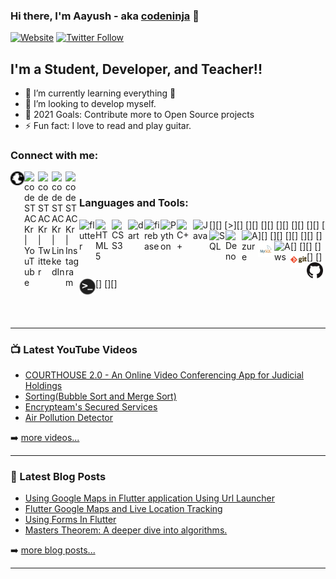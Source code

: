 ### Hi there, I'm Aayush - aka [codeninja][website] 👋

[![Website](https://img.shields.io/website?label=codeSTACKr.com&style=for-the-badge&url=https%3A%2F%2Fcodestackr.com)](https://codestackr.com)
[![Twitter Follow](https://img.shields.io/twitter/follow/codeSTACKr?color=1DA1F2&logo=twitter&style=for-the-badge)](https://twitter.com/intent/follow?original_referer=https%3A%2F%2Fgithub.com%2FcodeSTACKr&screen_name=codeSTACKr)

## I'm a Student, Developer, and Teacher!!

- 🌱 I’m currently learning everything 🤣
- 👯 I’m looking to develop myself.
- 🥅 2021 Goals: Contribute more to Open Source projects
- ⚡ Fun fact: I love to read and play guitar.

### Connect with me:

[<img align="left" alt="codeSTACKr.com" width="22px" src="https://raw.githubusercontent.com/iconic/open-iconic/master/svg/globe.svg" />][website]
[<img align="left" alt="codeSTACKr | YouTube" width="22px" src="https://cdn.jsdelivr.net/npm/simple-icons@v3/icons/youtube.svg" />][youtube]
[<img align="left" alt="codeSTACKr | Twitter" width="22px" src="https://cdn.jsdelivr.net/npm/simple-icons@v3/icons/twitter.svg" />][twitter]
[<img align="left" alt="codeSTACKr | LinkedIn" width="22px" src="https://cdn.jsdelivr.net/npm/simple-icons@v3/icons/linkedin.svg" />][linkedin]
[<img align="left" alt="codeSTACKr | Instagram" width="22px" src="https://cdn.jsdelivr.net/npm/simple-icons@v3/icons/instagram.svg" />][instagram]

<br />

### Languages and Tools:

[<img align="left" alt="flutter" width="26px" src="https://img.icons8.com/color/48/000000/flutter.png"/>][]
[<img align="left" alt="HTML5" width="26px" src="https://img.icons8.com/color/48/000000/html-5--v1.png"/>>][]
[<img align="left" alt="CSS3" width="26px" src="https://img.icons8.com/color/48/000000/css3.png"/>][]
[<img align="left" alt="dart" width="26px" src="https://img.icons8.com/color/48/000000/dart.png"/>][]
[<img align="left" alt="firebase" width="26px" src="https://img.icons8.com/color/48/000000/firebase.png"/>][]
[<img align="left" alt="Python" width="26px" src="https://img.icons8.com/color/48/000000/python--v1.png"/>][]
[<img align="left" alt="C++" width="26px" src="https://img.icons8.com/color/48/000000/c-plus-plus-logo.png"/>][]
[<img align="left" alt="Java" width="26px" src="https://img.icons8.com/color/48/000000/java-coffee-cup-logo--v1.png"/>][]
[<img align="left" alt="SQL" width="26px" src="https://img.icons8.com/fluency/48/000000/database.png"/>][]
[<img align="left" alt="Deno" width="26px"  src="https://img.icons8.com/color/48/000000/bootstrap.png"/>][]
[<img align="left" alt="Azure" width="26px" src="https://img.icons8.com/color/48/000000/azure-1.png"/>][]
[<img align="left" alt="MySQL" width="26px" src="https://raw.githubusercontent.com/github/explore/80688e429a7d4ef2fca1e82350fe8e3517d3494d/topics/mysql/mysql.png" />][]
[<img align="left" alt="Aws" width="26px" src="https://img.icons8.com/color/48/000000/amazon-web-services.png"/>][]
[<img align="left" alt="Git" width="26px" src="https://raw.githubusercontent.com/github/explore/80688e429a7d4ef2fca1e82350fe8e3517d3494d/topics/git/git.png" />][]
[<img align="left" alt="GitHub" width="26px" src="https://raw.githubusercontent.com/github/explore/78df643247d429f6cc873026c0622819ad797942/topics/github/github.png" />][]
[<img align="left" alt="Terminal" width="26px" src="https://raw.githubusercontent.com/github/explore/80688e429a7d4ef2fca1e82350fe8e3517d3494d/topics/terminal/terminal.png" />][]

<br />
<br />

---

### 📺 Latest YouTube Videos

<!-- YOUTUBE:START -->
- [COURTHOUSE 2.0 - An Online Video Conferencing App for Judicial Holdings](https://www.youtube.com/watch?v=s8hF1NfsqEo&ab_channel=aayushbajaj)
- [Sorting(Bubble Sort and Merge Sort) ](https://www.youtube.com/watch?v=HVO9POGcQPE&ab_channel=aayushbajaj)
- [Encrypteam's Secured Services](https://www.youtube.com/watch?v=tEiVR_FNPxw&t=1s&ab_channel=aayushbajaj)
- [Air Pollution Detector](https://www.youtube.com/watch?v=MyHI9RshAkU&ab_channel=aayushbajaj)
<!-- YOUTUBE:END -->

➡️ [more videos...](https://www.youtube.com/channel/UCcX_C-prX2GUp7VEA-tW6pw)

---

### 📕 Latest Blog Posts

<!-- BLOG-POST-LIST:START -->
- [Using Google Maps in Flutter application Using Url Launcher](https://aayushbajaj505.medium.com/using-google-maps-in-flutter-application-using-url-launcher-4514f055b684)
- [Flutter Google Maps and Live Location Tracking](https://aayushbajaj505.medium.com/flutter-google-maps-and-live-location-tracking-83bb8224032c)
- [Using Forms In Flutter](https://aayushbajaj505.medium.com/using-forms-in-flutter-4acfdea73a4b)
- [Masters Theorem: A deeper dive into algorithms.](https://aayushbajaj505.medium.com/masters-theorem-a-deeper-dive-into-algorithms-a15a3d0c8659)
<!-- BLOG-POST-LIST:END -->

➡️ [more blog posts...](https://aayushbajaj505.medium.com/)

---

<!-- <details>
  <summary>:zap: Recent GitHub Activity</summary> -->
  
<!--START_SECTION:activity-->
<!-- 1. 🗣 Commented on [#2](https://github.com/codeSTACKr/portfolio-sass/issues/2) in [codeSTACKr/portfolio-sass](https://github.com/codeSTACKr/portfolio-sass)
2. ❗️ Closed issue [#2](https://github.com/codeSTACKr/portfolio-sass/issues/2) in [codeSTACKr/portfolio-sass](https://github.com/codeSTACKr/portfolio-sass)
3. ❌ Closed PR [#11](https://github.com/codeSTACKr/free-developer-resources/pull/11) in [codeSTACKr/free-developer-resources](https://github.com/codeSTACKr/free-developer-resources)
4. 🗣 Commented on [#11](https://github.com/codeSTACKr/free-developer-resources/issues/11) in [codeSTACKr/free-developer-resources](https://github.com/codeSTACKr/free-developer-resources)
5. 🎉 Merged PR [#10](https://github.com/codeSTACKr/free-developer-resources/pull/10) in [codeSTACKr/free-developer-resources](https://github.com/codeSTACKr/free-developer-resources) -->
<!--END_SECTION:activity-->

<!-- </details> -->

<!-- <details>
  <summary>:zap: GitHub Stats</summary>

  <img align="left" alt="Aayush GitHub Stats" src="https://github-readme-stats.codestackr.vercel.app/api?username=codeSTACKr&show_icons=true&hide_border=true" />

</details> -->

[website]: https://aayushbajajportfolio.netlify.app/
[twitter]: https://twitter.com/AayushBajaj18
[youtube]: https://www.youtube.com/channel/UCcX_C-prX2GUp7VEA-tW6pw
[instagram]: https://www.instagram.com/aayush_bajaj_/
[linkedin]: https://www.linkedin.com/in/aayush-bajaj-505/
